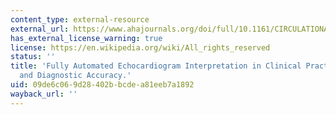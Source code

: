 ```yaml
---
content_type: external-resource
external_url: https://www.ahajournals.org/doi/full/10.1161/CIRCULATIONAHA.118.034338
has_external_license_warning: true
license: https://en.wikipedia.org/wiki/All_rights_reserved
status: ''
title: 'Fully Automated Echocardiogram Interpretation in Clinical Practice: Feasibility
  and Diagnostic Accuracy.'
uid: 09de6c06-9d28-402b-bcde-a81eeb7a1892
wayback_url: ''
---
```


